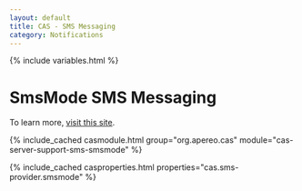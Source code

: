 ```yaml
---
layout: default
title: CAS - SMS Messaging
category: Notifications
---
```


{% include variables.html %}

# SmsMode SMS Messaging

To learn more, [visit this site](https://www.smsmode.com/).

{% include_cached casmodule.html group="org.apereo.cas" module="cas-server-support-sms-smsmode" %}

{% include_cached casproperties.html properties="cas.sms-provider.smsmode" %}
